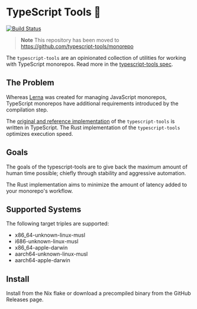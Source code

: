 # TypeScript Tools 🦀

[![Build Status]](https://github.com/typescript-tools/rust-implementation/actions/workflows/release.yml)

[build status]: https://github.com/typescript-tools/rust-implementation/actions/workflows/release.yml/badge.svg?event=push

> **Note**
> This repository has been moved to https://github.com/typescript-tools/monorepo

The `typescript-tools` are an opinionated collection of utilities for working with
TypeScript monorepos. Read more in the [typescript-tools spec].

[typescript-tools spec]: https://github.com/typescript-tools/spec

## The Problem

Whereas [Lerna] was created for managing JavaScript monorepos, TypeScript monorepos have
additional requirements introduced by the compilation step.

The [original and reference implementation] of the `typescript-tools` is written in
TypeScript. The Rust implementation of the `typescript-tools` optimizes execution
speed.

[lerna]: https://github.com/lerna/lerna
[original and reference implementation]: https://github.com/typescript-tools/typescript-tools

## Goals

The goals of the typescript-tools are to give back the maximum amount of human time
possible; chiefly through stability and aggressive automation.

The Rust implementation aims to minimize the amount of latency added to your monorepo's
workflow.

## Supported Systems

The following target triples are supported:

- x86_64-unknown-linux-musl
- i686-unknown-linux-musl
- x86_64-apple-darwin
- aarch64-unknown-linux-musl
- aarch64-apple-darwin

## Install

Install from the Nix flake or download a precompiled binary from the GitHub Releases page.
